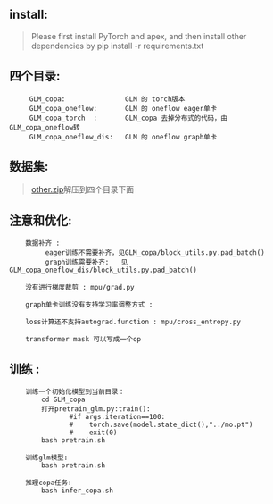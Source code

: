 ## install:
>Please first install PyTorch and apex, and then install other dependencies by pip install -r requirements.txt


## 四个目录:
```shell
     GLM_copa:               GLM 的 torch版本
     GLM_copa_oneflow:       GLM 的 oneflow eager单卡
     GLM_copa_torch  :       GLM_copa 去掉分布式的代码，由GLM_copa_oneflow转
     GLM_copa_oneflow_dis:   GLM 的 oneflow graph单卡
```

## 数据集:
>[other.zip](https://oneflow-public.oss-cn-beijing.aliyuncs.com/datasets/models/NLP/other.zip)解压到四个目录下面


## 注意和优化:
```shell
    数据补齐 :
         eager训练不需要补齐，见GLM_copa/block_utils.py.pad_batch()
         graph训练需要补齐:   见GLM_copa_oneflow_dis/block_utils.py.pad_batch()

    没有进行梯度裁剪 : mpu/grad.py

    graph单卡训练没有支持学习率调整方式 : 

    loss计算还不支持autograd.function : mpu/cross_entropy.py
    
    transformer mask 可以写成一个op
```


## 训练 : 
```shell
    训练一个初始化模型到当前目录：
        cd GLM_copa
        打开pretrain_glm.py:train():
               #if args.iteration==100:
               #    torch.save(model.state_dict(),"../mo.pt")
               #    exit(0)
        bash pretrain.sh
    
    训练glm模型:
        bash pretrain.sh
    
    推理copa任务:
        bash infer_copa.sh
```                          